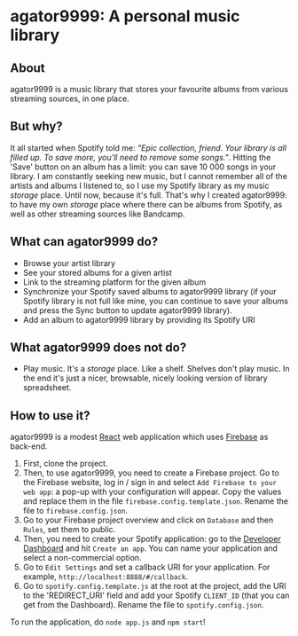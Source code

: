 # agator9999: A personal music library

## About
agator9999 is a music library that stores your favourite albums from various streaming sources, in one place.

## But why?
It all started when Spotify told me: *"Epic collection, friend. Your library is all filled up. To save more, you'll need to remove some songs."*. Hitting the 'Save' button on an album has a limit: you can save 10 000 songs in your library. I am constantly seeking new music, but I cannot remember all of the artists and albums I listened to, so I use my Spotify library as my music *storage* place. Until now, because it's full. That's why I created agator9999: to have my own *storage* place where there can be albums from Spotify, as well as other streaming sources like Bandcamp.

## What can agator9999 do?

- Browse your artist library
- See your stored albums for a given artist
- Link to the streaming platform for the given album
- Synchronize your Spotify saved albums to agator9999 library (if your Spotify library is not full like mine, you can continue to save your albums and press the Sync button to update agator9999 library).
- Add an album to agator9999 library by providing its Spotify URI

## What agator9999 does not do?

- Play music. It's a *storage* place. Like a shelf. Shelves don't play music. In the end it's just a nicer, browsable, nicely looking version of library spreadsheet.

## How to use it?
agator9999 is a modest [React](https://reactjs.org/) web application which uses [Firebase](https://firebase.google.com/?authuser=0) as back-end.

1. First, clone the project.
2. Then, to use agator9999, you need to create a Firebase project. Go to the Firebase website, log in / sign in and select `Add Firebase to your web app`: a pop-up with your configuration will appear. Copy the values and replace them in the file `firebase.config.template.json`. Rename the file to `firebase.config.json`.
3. Go to your Firebase project overview and click on `Database` and then `Rules`, set them to public.
4. Then, you need to create your Spotify application: go to the [Developer Dashboard](https://beta.developer.spotify.com/dashboard/login) and hit `Create an app`. You can name your application and select a non-commercial option.
6. Go to `Edit Settings` and set a callback URI for your application. For example, `http://localhost:8888/#/callback`.
7. Go to `spotify.config.template.js` at the root at the project, add the URI to the 'REDIRECT_URI' field and add your Spotify `CLIENT_ID` (that you can get from the Dashboard). Rename the file to `spotify.config.json`.


To run the application, do `node app.js` and `npm start`!
